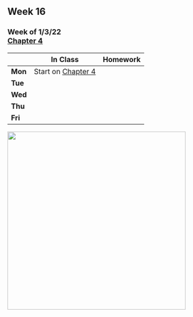 ## Week 16

### Week of 1/3/22<br>[Chapter 4](/apcsp/curriculum/4)

  |       |In Class               |Homework   |
  |-------|---------              |---------  |
  |**Mon**|Start on [Chapter 4](/apcsp/curriculum/4) | |
  |**Tue**| | |
  |**Wed**| | |
  |**Thu**| | |
  |**Fri**| | |

<img src="" alt="" height="400">

<meta http-equiv="refresh" content="300"/>
